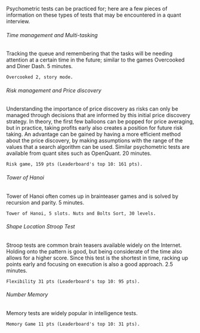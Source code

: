 Psychometric tests can be practiced for; here are a few pieces of information on these types of tests that may be encountered in a quant interview.

<h6>Time management and Multi-tasking</h6>

Tracking the queue and remembering that the tasks will be needing attention at a certain time in the future; similar to the games Overcooked and Diner Dash. 5 minutes.

```
Overcooked 2, story mode.
```

<h6>Risk management and Price discovery</h6>

Understanding the importance of price discovery as risks can only be managed through decisions that are informed by this initial price discovery strategy. In theory, the first few balloons can be popped for price averaging, but in practice, taking profits early also creates a position for future risk taking. An advantage can be gained by having a more efficient method about the price discovery, by making assumptions with the range of the values that a search algorithm can be used. Similar psychometric tests are available from quant sites such as OpenQuant. 20 minutes.

```
Risk game, 159 pts (Leaderboard's top 10: 161 pts). 
```

<h6>Tower of Hanoi</h6>

Tower of Hanoi often comes up in brainteaser games and is solved by recursion and parity. 5 minutes.

```
Tower of Hanoi, 5 slots. Nuts and Bolts Sort, 30 levels.
```

<h6>Shape Location Stroop Test</h6>

Stroop tests are common brain teasers available widely on the Internet. Holding onto the pattern is good, but being considerate of the time also allows for a higher score. Since this test is the shortest in time, racking up points early and focusing on execution is also a good approach. 2.5 minutes.

```
Flexibility 31 pts (Leaderboard's top 10: 95 pts).
```

<h6>Number Memory</h6>

Memory tests are widely popular in intelligence tests.

```
Memory Game 11 pts (Leaderboard's top 10: 31 pts).
```
